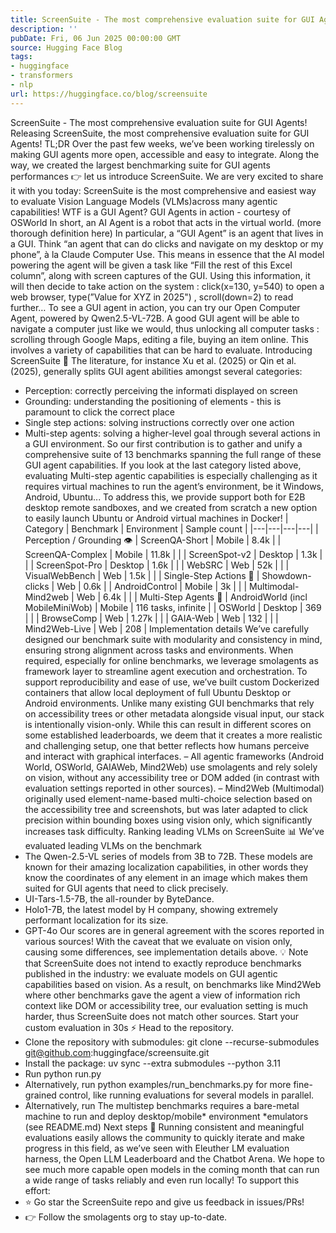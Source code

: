 ```yaml
---
title: ScreenSuite - The most comprehensive evaluation suite for GUI Agents!
description: ''
pubDate: Fri, 06 Jun 2025 00:00:00 GMT
source: Hugging Face Blog
tags:
- huggingface
- transformers
- nlp
url: https://huggingface.co/blog/screensuite
---
```


ScreenSuite - The most comprehensive evaluation suite for GUI Agents!
Releasing ScreenSuite, the most comprehensive evaluation suite for GUI Agents!
TL;DR
Over the past few weeks, we’ve been working tirelessly on making GUI agents more open, accessible and easy to integrate. Along the way, we created the largest benchmarking suite for GUI agents performances 👉 let us introduce ScreenSuite.
We are very excited to share it with you today: ScreenSuite is the most comprehensive and easiest way to evaluate Vision Language Models (VLMs)across many agentic capabilities!
WTF is a GUI Agent?
GUI Agents in action - courtesy of OSWorld
In short, an AI Agent is a robot that acts in the virtual world. (more thorough definition here)
In particular, a “GUI Agent” is an agent that lives in a GUI. Think “an agent that can do clicks and navigate on my desktop or my phone”, à la Claude Computer Use.
This means in essence that the AI model powering the agent will be given a task like “Fill the rest of this Excel column”, along with screen captures of the GUI. Using this information, it will then decide to take action on the system : click(x=130, y=540)
to open a web browser, type(”Value for XYZ in 2025")
, scroll(down=2)
to read further… To see a GUI agent in action, you can try our Open Computer Agent, powered by Qwen2.5-VL-72B.
A good GUI agent will be able to navigate a computer just like we would, thus unlocking all computer tasks : scrolling through Google Maps, editing a file, buying an item online. This involves a variety of capabilities that can be hard to evaluate.
Introducing ScreenSuite 🥳
The literature, for instance Xu et al. (2025) or Qin et al. (2025), generally splits GUI agent abilities amongst several categories:
- Perception: correctly perceiving the informati displayed on screen
- Grounding: understanding the positioning of elements - this is paramount to click the correct place
- Single step actions: solving instructions correctly over one action
- Multi-step agents: solving a higher-level goal through several actions in a GUI environment.
So our first contribution is to gather and unify a comprehensive suite of 13 benchmarks spanning the full range of these GUI agent capabilities.
If you look at the last category listed above, evaluating Multi-step agentic capabilities is especially challenging as it requires virtual machines to run the agent’s environment, be it Windows, Android, Ubuntu... To address this, we provide support both for E2B desktop remote sandboxes, and we created from scratch a new option to easily launch Ubuntu or Android virtual machines in Docker!
| Category | Benchmark | Environment | Sample count |
|---|---|---|---|
| Perception / Grounding 👁️ | ScreenQA-Short | Mobile | 8.4k |
| ScreenQA-Complex | Mobile | 11.8k | |
| ScreenSpot-v2 | Desktop | 1.3k | |
| ScreenSpot-Pro | Desktop | 1.6k | |
| WebSRC | Web | 52k | |
| VisualWebBench | Web | 1.5k | |
| Single-Step Actions 🎯 | Showdown-clicks | Web | 0.6k |
| AndroidControl | Mobile | 3k | |
| Multimodal-Mind2web | Web | 6.4k | |
| Multi-Step Agents 🐾 | AndroidWorld (incl MobileMiniWob) | Mobile | 116 tasks, infinite |
| OSWorld | Desktop | 369 | |
| BrowseComp | Web | 1.27k | |
| GAIA-Web | Web | 132 | |
| Mind2Web-Live | Web | 208 |
Implementation details
We’ve carefully designed our benchmark suite with modularity and consistency in mind, ensuring strong alignment across tasks and environments. When required, especially for online benchmarks, we leverage smolagents as framework layer to streamline agent execution and orchestration.
To support reproducibility and ease of use, we’ve built custom Dockerized containers that allow local deployment of full Ubuntu Desktop or Android environments.
Unlike many existing GUI benchmarks that rely on accessibility trees or other metadata alongside visual input, our stack is intentionally vision-only. While this can result in different scores on some established leaderboards, we deem that it creates a more realistic and challenging setup, one that better reflects how humans perceive and interact with graphical interfaces.
– All agentic frameworks (Android World, OSWorld, GAIAWeb, Mind2Web) use smolagents and rely solely on vision, without any accessibility tree or DOM added (in contrast with evaluation settings reported in other sources). – Mind2Web (Multimodal) originally used element-name-based multi-choice selection based on the accessibility tree and screenshots, but was later adapted to click precision within bounding boxes using vision only, which significantly increases task difficulty.
Ranking leading VLMs on ScreenSuite 📊
We’ve evaluated leading VLMs on the benchmark
- The Qwen-2.5-VL series of models from 3B to 72B. These models are known for their amazing localization capabilities, in other words they know the coordinates of any element in an image which makes them suited for GUI agents that need to click precisely.
- UI-Tars-1.5-7B, the all-rounder by ByteDance.
- Holo1-7B, the latest model by H company, showing extremely performant localization for its size.
- GPT-4o
Our scores are in general agreement with the scores reported in various sources! With the caveat that we evaluate on vision only, causing some differences, see implementation details above.
💡 Note that ScreenSuite does not intend to exactly reproduce benchmarks published in the industry: we evaluate models on GUI agentic capabilities based on vision. As a result, on benchmarks like Mind2Web where other benchmarks gave the agent a view of information rich context like DOM or accessibility tree, our evaluation setting is much harder, thus ScreenSuite does not match other sources.
Start your custom evaluation in 30s ⚡️
Head to the repository.
- Clone the repository with submodules:
git clone --recurse-submodules git@github.com:huggingface/screensuite.git
- Install the package:
uv sync --extra submodules --python 3.11
- Run
python run.py
- Alternatively, run
python examples/run_benchmarks.py
for more fine-grained control, like running evaluations for several models in parallel.
- Alternatively, run
The multistep benchmarks requires a bare-metal machine to run and deploy desktop/mobile* environment *emulators (see README.md)
Next steps 🚀
Running consistent and meaningful evaluations easily allows the community to quickly iterate and make progress in this field, as we’ve seen with Eleuther LM evaluation harness, the Open LLM Leaderboard and the Chatbot Arena.
We hope to see much more capable open models in the coming month that can run a wide range of tasks reliably and even run locally!
To support this effort:
- ⭐️ Go star the ScreenSuite repo and give us feedback in issues/PRs!
- 👉 Follow the smolagents org to stay up-to-date.